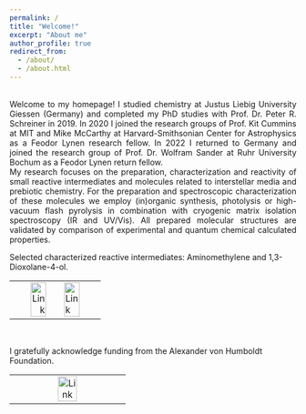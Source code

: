 ```yaml
---
permalink: /
title: "Welcome!"
excerpt: "About me"
author_profile: true
redirect_from: 
  - /about/
  - /about.html
---
```



<p style='text-align: justify;'> 
<br/>Welcome to my homepage! I studied chemistry at Justus Liebig University Giessen (Germany) and completed my PhD studies with Prof. Dr. Peter R. Schreiner in 2019. In 2020 I joined the research groups of Prof. Kit Cummins at MIT and Mike McCarthy at Harvard-Smithsonian Center for Astrophysics as a Feodor Lynen research fellow. In 2022 I returned to Germany and joined the research group of Prof. Dr. Wolfram Sander at Ruhr University Bochum as a Feodor Lynen return fellow.<br/>
My research focuses on the preparation, characterization and reactivity of small reactive intermediates and molecules related to interstellar media and prebiotic chemistry. 
For the preparation and spectroscopic characterization of these molecules we employ (in)organic synthesis, photolysis or high-vacuum flash pyrolysis in combination with cryogenic matrix isolation spectroscopy (IR and UV/Vis). 
All prepared molecular structures are validated by comparison of experimental and quantum chemical calculated properties. 
</p>


Selected characterized reactive intermediates: Aminomethylene and 1,3-Dioxolane-4-ol.<br/>


<style>
table, th, td {
  border: transparent;
}
</style>
<table>
  <tr>
    <td style="width:45%;" align="right" valign="middle"><a href="http://doi.org/10.1002/anie.201800679"><img src="https://AKEckhardt.github.io/images/ACIE.png" alt="Link" width="70%" height="auto%" align="middle"></a></td>
    <td style="width:10%;" align="center" valign="middle"></td>
	<td style="width:45%;" align="left" valign="middle"><a href="http://doi.org/10.1021/jacs.8b07480"><img src="https://AKEckhardt.github.io/images/JACS.png" alt="Link" width="70%" height="auto%" align="middle"></a></td>
  </tr>
</table><br/>


I gratefully acknowledge funding from the Alexander von Humboldt Foundation.<br/>


<table>
  <tr>
    <td style="width:33%;" align="center" valign="middle"></td>
    <td style="width:33%;" align="center" valign="middle"><a href="http://www.humboldt-foundation.de"><img src="https://AKEckhardt.github.io/images/Humboldt.png" alt="Link" width="80%" height="auto%" align="middle"></a></td>
    <td style="width:33%;" align="center" valign="middle"></td>
  </tr>
</table><br/><br/>



